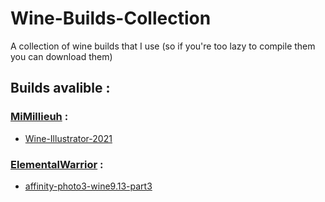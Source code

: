 # Wine-Builds-Collection
A collection of wine builds that I use (so if you're too lazy to compile them you can download them)

## Builds avalible :

### **[MiMillieuh](https://github.com/MiMillieuh/) :**

- [Wine-Illustrator-2021](https://github.com/MiMillieuh/Wine-Builds-Collection/releases/download/1.0.0/MiMillieuh-wine-illustrator-custom.zip)

### **[ElementalWarrior](https://gitlab.winehq.org/ElementalWarrior/) :** 

- [affinity-photo3-wine9.13-part3](https://github.com/MiMillieuh/Wine-Builds-Collection/releases/download/1.0.0/ElementalWarrior-9.3.zip)
